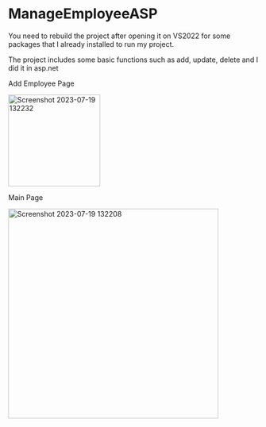 # ManageEmployeeASP

You need to rebuild the project after opening it on VS2022 for some packages that I already installed to run my project.

The project includes some basic functions such as add, update, delete and I did it in asp.net

Add Employee Page

<img width="185" alt="Screenshot 2023-07-19 132232" src="https://github.com/baosetsuna123/ManageStudentByWebmvc/assets/135978806/3f2e3f95-27f5-462c-9722-1ef4475a207f">

Main Page

<img width="423" alt="Screenshot 2023-07-19 132208" src="https://github.com/baosetsuna123/ManageStudentByWebmvc/assets/135978806/c7332eda-35de-4e27-a101-7266d7c37ed2">






